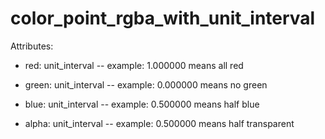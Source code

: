 # color_point_rgba_with_unit_interval

Attributes:

* red: unit_interval -- example: 1.000000 means all red

* green: unit_interval -- example: 0.000000 means no green

* blue: unit_interval -- example: 0.500000 means half blue

* alpha: unit_interval -- example: 0.500000 means half transparent
